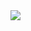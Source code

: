 <img align="center" src="https://github-readme-stats.vercel.app/api?username=zhumuzhi&title_color=00FFBD&show_icons=true&icon_color=00FFBD&text_color=00FFBD&bg_color=01033F&hide_title=false" />



